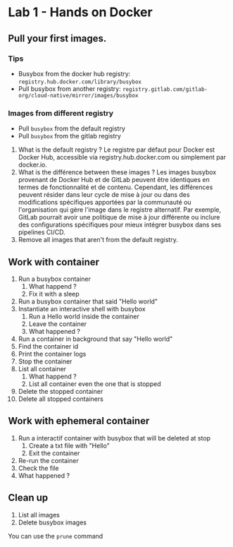 # Lab 1 - Hands on Docker

## Pull your first images.

### Tips

- Busybox from the docker hub registry: `registry.hub.docker.com/library/busybox`
- Pull busybox from another registry: `registry.gitlab.com/gitlab-org/cloud-native/mirror/images/busybox`

### Images from different registry

- Pull `busybox` from the default registry
- Pull `busybox` from the gitlab registry

1. What is the default registry ?
Le registre par défaut pour Docker est Docker Hub, accessible via registry.hub.docker.com ou simplement par docker.io.
2. What is the différence between these images ?
Les images busybox provenant de Docker Hub et de GitLab peuvent être identiques en termes de fonctionnalité et de contenu. Cependant, les différences peuvent résider dans leur cycle de mise à jour ou dans des modifications spécifiques apportées par la communauté ou l'organisation qui gère l'image dans le registre alternatif. Par exemple, GitLab pourrait avoir une politique de mise à jour différente ou inclure des configurations spécifiques pour mieux intégrer busybox dans ses pipelines CI/CD.
3. Remove all images that aren't from the default registry.

## Work with container

1. Run a busybox container
   1. What happend ?
   2. Fix it with a sleep
2. Run a busybox container that said "Hello world"
3. Instantiate an interactive shell with busybox
   1. Run a Hello world inside the container
   2. Leave the container
   3. What happened ?
4. Run a container in background that say "Hello world"
5. Find the container id
6. Print the container logs
7. Stop the container
8. List all container
   1. What happend ?
   2. List all container even the one that is stopped
9. Delete the stopped container
10. Delete all stopped containers

## Work with ephemeral container

1. Run a interactif container with busybox that will be deleted at stop
   1. Create a txt file with "Hello"
   2. Exit the container
2. Re-run the container 
3. Check the file 
4. What happened ?

## Clean up

1. List all images
2. Delete busybox images

You can use the `prune` command